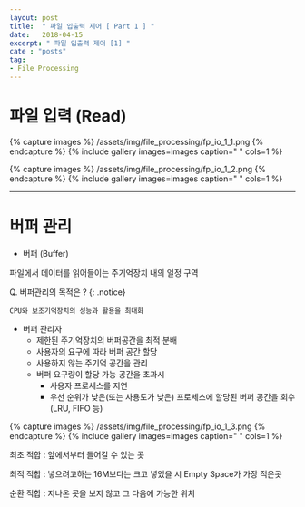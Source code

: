 ```yaml
---
layout: post
title:  " 파일 입출력 제어 [ Part 1 ] "
date:   2018-04-15
excerpt: " 파일 입출력 제어 [1] "
cate : "posts"
tag:
- File Processing
---
```



# 파일 입력 (Read)

{% capture images %}
    /assets/img/file_processing/fp_io_1_1.png
{% endcapture %}
{% include gallery images=images caption=" " cols=1 %}


{% capture images %}
    /assets/img/file_processing/fp_io_1_2.png
{% endcapture %}
{% include gallery images=images caption=" " cols=1 %}


---

# 버퍼 관리

* 버퍼 (Buffer)

파일에서 데이터를 읽어들이는 주기억장치 내의 일정 구역

Q. 버퍼관리의 목적은 ?
{: .notice}


```
CPU와 보조기억장치의 성능과 활용을 최대화
```



* 버퍼 관리자
    * 제한된 주기억장치의 버퍼공간을 최적 분배
    * 사용자의 요구에 따라 버퍼 공간 할당
    * 사용하지 않는 주기억 공간을 관리
    * 버퍼 요구량이 할당 가능 공간을 초과시
        * 사용자 프로세스를 지연
        * 우선 순위가 낮은(또는 사용도가 낮은) 프로세스에 할당된 버퍼 공간을 회수 (LRU, FIFO 등)



{% capture images %}
    /assets/img/file_processing/fp_io_1_3.png
{% endcapture %}
{% include gallery images=images caption=" " cols=1 %}


최초 적합 : 앞에서부터 들어갈 수 있는 곳

최적 적합 : 넣으려고하는 16M보다는 크고 넣었을 시 Empty Space가 가장 적은곳

순환 적합 : 지나온 곳을 보지 않고 그 다음에 가능한 위치